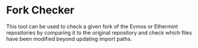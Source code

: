 # Fork Checker

This tool can be used to check a given fork of the Evmos or Ethermint repositories
by comparing it to the original repository and check which files have been modified
beyond updating import paths.

